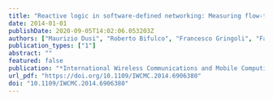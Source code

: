 ```yaml
---
title: "Reactive logic in software-defined networking: Measuring flow-table requirements"
date: 2014-01-01
publishDate: 2020-09-05T14:02:06.053203Z
authors: ["Maurizio Dusi", "Roberto Bifulco", "Francesco Gringoli", "Fabian Schneider"]
publication_types: ["1"]
abstract: ""
featured: false
publication: "*International Wireless Communications and Mobile Computing Conference, IWCMC 2014, Nicosia, Cyprus, August 4-8, 2014*"
url_pdf: "https://doi.org/10.1109/IWCMC.2014.6906380"
doi: "10.1109/IWCMC.2014.6906380"
---
```


